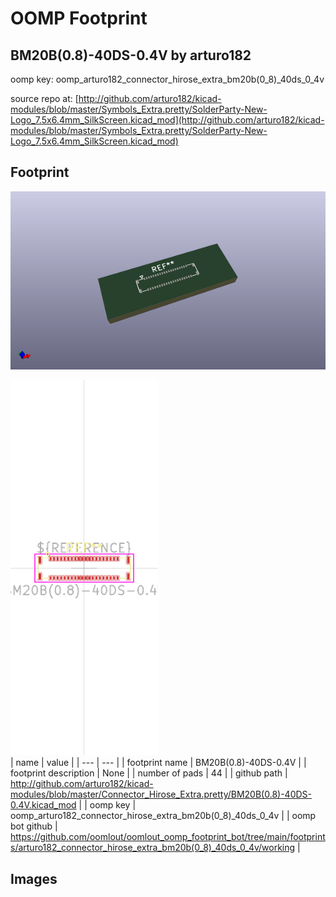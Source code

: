 # OOMP Footprint  
## BM20B(0.8)-40DS-0.4V  by arturo182  
  
oomp key: oomp_arturo182_connector_hirose_extra_bm20b(0_8)_40ds_0_4v  
  
source repo at: [http://github.com/arturo182/kicad-modules/blob/master/Symbols_Extra.pretty/SolderParty-New-Logo_7.5x6.4mm_SilkScreen.kicad_mod](http://github.com/arturo182/kicad-modules/blob/master/Symbols_Extra.pretty/SolderParty-New-Logo_7.5x6.4mm_SilkScreen.kicad_mod)  
## Footprint  
  
[![working_kicad_pcb_3d.png](working_kicad_pcb_3d_600.png)](working_kicad_pcb_3d.png)  
  
[![working.png](working_600.png)](working.png)  
| name | value | 
| --- | --- | 
| footprint name | BM20B(0.8)-40DS-0.4V | 
| footprint description | None | 
| number of pads | 44 | 
| github path | http://github.com/arturo182/kicad-modules/blob/master/Connector_Hirose_Extra.pretty/BM20B(0.8)-40DS-0.4V.kicad_mod | 
| oomp key | oomp_arturo182_connector_hirose_extra_bm20b(0_8)_40ds_0_4v | 
| oomp bot github | https://github.com/oomlout/oomlout_oomp_footprint_bot/tree/main/footprints/arturo182_connector_hirose_extra_bm20b(0_8)_40ds_0_4v/working | 
## Images  
